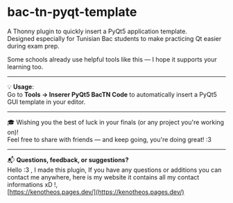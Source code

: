 # bac-tn-pyqt-template

A Thonny plugin to quickly insert a PyQt5 application template.  
Designed especially for Tunisian Bac students to make practicing Qt easier during exam prep.

Some schools already use helpful tools like this — I hope it supports your learning too.

---

💡 **Usage**:  
Go to **Tools → Inserer PyQt5 BacTN Code** to automatically insert a PyQt5 GUI template in your editor.

---

🎓 Wishing you the best of luck in your finals (or any project you're working on)!  
Feel free to share with friends — and keep going, you're doing great! :3

---

📬 **Questions, feedback, or suggestions?**  
Hello :3 , I made this plugin, If you have any questions or additions you can contact me anywhere, here is my website it contains all my contact informations xD !,  
[https://kenotheos.pages.dev/](https://kenotheos.pages.dev/)
